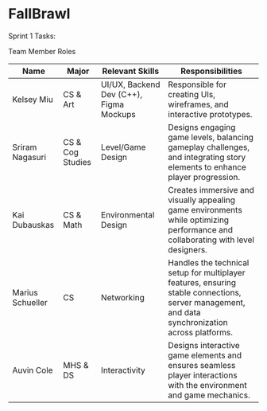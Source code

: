 # FallBrawl

Sprint 1 Tasks:

Team Member Roles 

| Name | Major | Relevant Skills | Responsibilities  |
|----------|----------|----------|----------|
| Kelsey Miu  | CS & Art  | UI/UX, Backend Dev (C++), Figma Mockups | Responsible for creating UIs, wireframes, and interactive prototypes. |
| Sriram Nagasuri  | CS & Cog Studies   | Level/Game Design |Designs engaging game levels, balancing gameplay challenges, and integrating story elements to enhance player progression. |
| Kai Dubauskas    | CS & Math   | Environmental Design | Creates immersive and visually appealing game environments while optimizing performance and collaborating with level designers. |
| Marius Schueller    | CS   | Networking | Handles the technical setup for multiplayer features, ensuring stable connections, server management, and data synchronization across platforms. |
| Auvin Cole    | MHS & DS   | Interactivity  | Designs interactive game elements and ensures seamless player interactions with the environment and game mechanics.|
